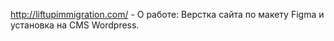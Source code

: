http://liftupimmigration.com/ - 
О работе: Верстка сайта по макету Figma и установка на CMS Wordpress.
